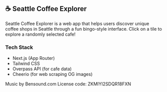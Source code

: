 ## ☕ Seattle Coffee Explorer

Seattle Coffee Explorer is a web app that helps users discover unique coffee shops in Seattle through a fun bingo-style interface. Click on a tile to explore a randomly selected cafe!

### Tech Stack

- Next.js (App Router)
- Tailwind CSS
- Overpass API (for cafe data)
- Cheerio (for web scraping OG images)

Music by Bensound.com
License code: ZKMIYI2SDQR18FXN
